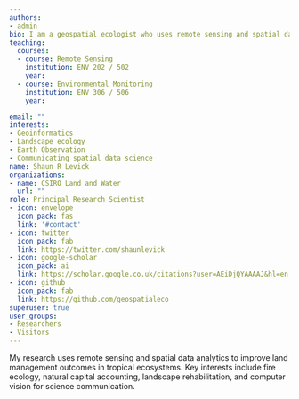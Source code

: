 ```yaml
---
authors:
- admin
bio: I am a geospatial ecologist who uses remote sensing and spatial data analytics to improve land management outcomes in tropical ecosystems. My research focusses on natural capital accounting, landscape rehabilitation, and computer vision for science communication.
teaching:
  courses:
  - course: Remote Sensing
    institution: ENV 202 / 502
    year:
  - course: Environmental Monitoring
    institution: ENV 306 / 506
    year:

email: ""
interests:
- Geoinformatics
- Landscape ecology
- Earth Observation
- Communicating spatial data science
name: Shaun R Levick
organizations:
- name: CSIRO Land and Water
  url: ""
role: Principal Research Scientist
- icon: envelope
  icon_pack: fas
  link: '#contact'
- icon: twitter
  icon_pack: fab
  link: https://twitter.com/shaunlevick
- icon: google-scholar
  icon_pack: ai
  link: https://scholar.google.co.uk/citations?user=AEiDjQYAAAAJ&hl=en
- icon: github
  icon_pack: fab
  link: https://github.com/geospatialeco
superuser: true
user_groups:
- Researchers
- Visitors
---
```


My research uses remote sensing and spatial data analytics to improve land management outcomes in tropical ecosystems. Key interests include fire ecology, natural capital accounting, landscape rehabilitation, and computer vision for science communication.

